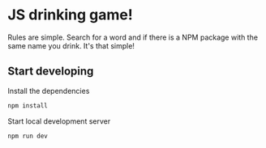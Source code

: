 # JS drinking game!

Rules are simple. Search for a word and if there is a NPM package with the same name you drink. It's that simple!

## Start developing

Install the dependencies

```bash
npm install
```

Start local development server

```bash
npm run dev
```
